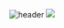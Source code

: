 ![header](https://capsule-render.vercel.app/api?type=waving&color=blue&height=300&section=header&text=Koo's%20Website&fontSize=90)
<img src="https://img.shields.io/badge/python-#3776AB?style=for-the-badge&logo=python&logoColor=black">
